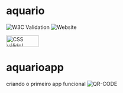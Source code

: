 # aquario
![W3C Validation](https://img.shields.io/w3c-validation/html?targetUrl=https%3A%2F%2Fnicolasdepaulla.github.io%2Faquario%2F)
![Website](https://img.shields.io/website?url=https%3A%2F%2Fnicolasdepaulla.github.io%2Faquario%2F)


<p>
    <a href="https://jigsaw.w3.org/css-validator/check/referer">
        <img style="border:0;width:88px;height:31px"
            src="https://jigsaw.w3.org/css-validator/images/vcss"
            alt="CSS válido!" />
    </a>
</p>

# aquarioapp
criando o primeiro app funcional
![QR-CODE](![image](https://github.com/nicolasdepaulla/aquario/assets/129803875/8e0de3a2-ee2e-44ee-9cfd-d9dca06c9ad7))

